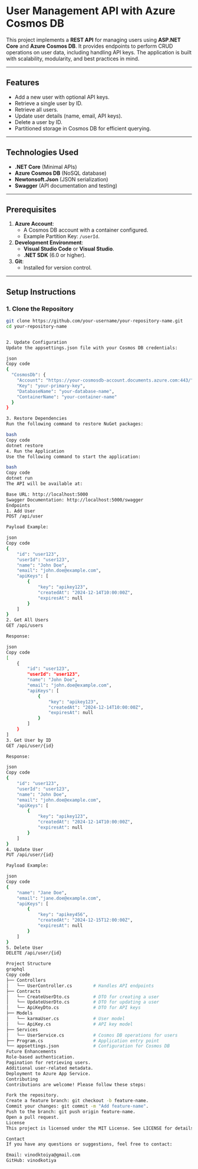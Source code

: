 # User Management API with Azure Cosmos DB

This project implements a **REST API** for managing users using **ASP.NET Core** and **Azure Cosmos DB**. It provides endpoints to perform CRUD operations on user data, including handling API keys. The application is built with scalability, modularity, and best practices in mind.

---

## **Features**
- Add a new user with optional API keys.
- Retrieve a single user by ID.
- Retrieve all users.
- Update user details (name, email, API keys).
- Delete a user by ID.
- Partitioned storage in Cosmos DB for efficient querying.

---

## **Technologies Used**
- **.NET Core** (Minimal APIs)
- **Azure Cosmos DB** (NoSQL database)
- **Newtonsoft.Json** (JSON serialization)
- **Swagger** (API documentation and testing)

---

## **Prerequisites**
1. **Azure Account**:
   - A Cosmos DB account with a container configured.
   - Example Partition Key: `/userId`.
2. **Development Environment**:
   - **Visual Studio Code** or **Visual Studio**.
   - **.NET SDK** (6.0 or higher).
3. **Git**:
   - Installed for version control.

---

## **Setup Instructions**

### 1. **Clone the Repository**
```bash
git clone https://github.com/your-username/your-repository-name.git
cd your-repository-name


2. Update Configuration
Update the appsettings.json file with your Cosmos DB credentials:

json
Copy code
{
  "CosmosDb": {
    "Account": "https://your-cosmosdb-account.documents.azure.com:443/",
    "Key": "your-primary-key",
    "DatabaseName": "your-database-name",
    "ContainerName": "your-container-name"
  }
}

3. Restore Dependencies
Run the following command to restore NuGet packages:

bash
Copy code
dotnet restore
4. Run the Application
Use the following command to start the application:

bash
Copy code
dotnet run
The API will be available at:

Base URL: http://localhost:5000
Swagger Documentation: http://localhost:5000/swagger
Endpoints
1. Add User
POST /api/user

Payload Example:

json
Copy code
{
    "id": "user123",
    "userId": "user123",
    "name": "John Doe",
    "email": "john.doe@example.com",
    "apiKeys": [
        {
            "key": "apikey123",
            "createdAt": "2024-12-14T10:00:00Z",
            "expiresAt": null
        }
    ]
}
2. Get All Users
GET /api/users

Response:

json
Copy code
[
    {
        "id": "user123",
        "userId": "user123",
        "name": "John Doe",
        "email": "john.doe@example.com",
        "apiKeys": [
            {
                "key": "apikey123",
                "createdAt": "2024-12-14T10:00:00Z",
                "expiresAt": null
            }
        ]
    }
]
3. Get User by ID
GET /api/user/{id}

Response:

json
Copy code
{
    "id": "user123",
    "userId": "user123",
    "name": "John Doe",
    "email": "john.doe@example.com",
    "apiKeys": [
        {
            "key": "apikey123",
            "createdAt": "2024-12-14T10:00:00Z",
            "expiresAt": null
        }
    ]
}
4. Update User
PUT /api/user/{id}

Payload Example:

json
Copy code
{
    "name": "Jane Doe",
    "email": "jane.doe@example.com",
    "apiKeys": [
        {
            "key": "apikey456",
            "createdAt": "2024-12-15T12:00:00Z",
            "expiresAt": null
        }
    ]
}
5. Delete User
DELETE /api/user/{id}

Project Structure
graphql
Copy code
├── Controllers
│   └── UserController.cs        # Handles API endpoints
├── Contracts
│   └── CreateUserDto.cs         # DTO for creating a user
│   └── UpdateUserDto.cs         # DTO for updating a user
│   └── ApiKeyDto.cs             # DTO for API keys
├── Models
│   └── karmaUser.cs             # User model
│   └── ApiKey.cs                # API key model
├── Services
│   └── UserService.cs           # Cosmos DB operations for users
├── Program.cs                   # Application entry point
└── appsettings.json             # Configuration for Cosmos DB
Future Enhancements
Role-based authentication.
Pagination for retrieving users.
Additional user-related metadata.
Deployment to Azure App Service.
Contributing
Contributions are welcome! Please follow these steps:

Fork the repository.
Create a feature branch: git checkout -b feature-name.
Commit your changes: git commit -m "Add feature-name".
Push to the branch: git push origin feature-name.
Open a pull request.
License
This project is licensed under the MIT License. See LICENSE for details.

Contact
If you have any questions or suggestions, feel free to contact:

Email: vinodktoiya@gmail.com
GitHub: vinodkotiya
